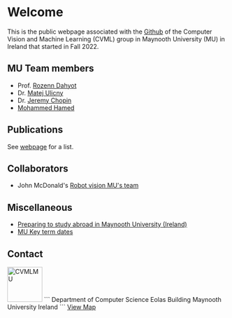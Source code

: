 # Welcome 

This is the public webpage associated with the [Github](https://github.com/CVMLmu/) of the Computer Vision and Machine Learning (CVML) group in Maynooth University (MU) in Ireland that started in Fall 2022.

## MU Team members

- Prof. [Rozenn Dahyot](https://roznn.github.io/)
- Dr. [Matej Ulicny](https://www.linkedin.com/in/matej-u-2ba562109/)
- Dr. [Jeremy Chopin](https://www.linkedin.com/in/jeremy-chopin/)
- [Mohammed Hamed](https://www.linkedin.com/in/mohammedhamed17/)

## Publications

See <a href="publications.html">webpage</a> for a list.  

## Collaborators

- John McDonald's [Robot vision MU's team](https://github.com/robotvisionmu/)


## Miscellaneous

- [Preparing to study abroad  in Maynooth University (Ireland)](https://www.maynoothuniversity.ie/international/dates-pre-arrival-information)
- [MU Key term dates](https://www.maynoothuniversity.ie/registrar/key-term-dates)

## Contact

<img src="https://avatars.githubusercontent.com/u/129969837?s=200&v=4" width="80" alt="CVMLMU" />
```
Department of Computer Science
Eolas Building
Maynooth University
Ireland
```
<a	href="https://www.openstreetmap.org/?mlat=53.38495&amp;mlon=-6.60172#map=17/53.38382/-6.60180" target="_blank">View Map</a>
